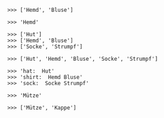     >>> ['Hemd', 'Bluse']
    
    >>> 'Hemd'
    
    >>> ['Hut']
    >>> ['Hemd', 'Bluse']
    >>> ['Socke', 'Strumpf']
    
    >>> ['Hut', 'Hemd', 'Bluse', 'Socke', 'Strumpf']
    
    >>> 'hat:  Hut'
    >>> 'shirt:  Hemd Bluse'
    >>> 'sock:  Socke Strumpf'
    
    >>> 'Mütze'
    
    >>> ['Mütze', 'Kappe']